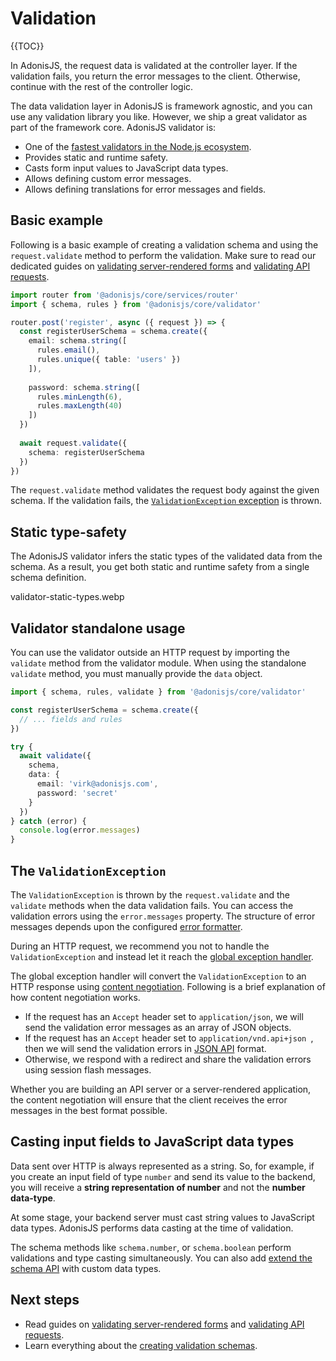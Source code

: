 # Validation

{{TOC}}

In AdonisJS, the request data is validated at the controller layer. If the validation fails, you return the error messages to the client. Otherwise, continue with the rest of the controller logic.

The data validation layer in AdonisJS is framework agnostic, and you can use any validation library you like. However, we ship a great validator as part of the framework core. AdonisJS validator is:

- One of the [fastest validators in the Node.js ecosystem](https://github.com/adonisjs/validator/blob/main/benchmarks.md).
- Provides static and runtime safety.
- Casts form input values to JavaScript data types.
- Allows defining custom error messages.
- Allows defining translations for error messages and fields.

## Basic example

Following is a basic example of creating a validation schema and using the `request.validate` method to perform the validation. Make sure to read our dedicated guides on [validating server-rendered forms](./validating_server_rendered_forms.md) and [validating API requests](./validating_api_requests.md).

```ts
import router from '@adonisjs/core/services/router'
import { schema, rules } from '@adonisjs/core/validator'

router.post('register', async ({ request }) => {
  const registerUserSchema = schema.create({
    email: schema.string([
      rules.email(),
      rules.unique({ table: 'users' })
    ]),
    
    password: schema.string([
      rules.minLength(6),
      rules.maxLength(40)
    ])
  })
  
  await request.validate({
    schema: registerUserSchema
  })
})
```

The `request.validate` method validates the request body against the given schema. If the validation fails, the [`ValidationException` exception](#the-validationexception) is thrown.

## Static type-safety

The AdonisJS validator infers the static types of the validated data from the schema. As a result, you get both static and runtime safety from a single schema definition.

validator-static-types.webp 

## Validator standalone usage

You can use the validator outside an HTTP request by importing the `validate` method from the validator module. When using the standalone `validate` method, you must manually provide the `data` object.

```ts
import { schema, rules, validate } from '@adonisjs/core/validator'

const registerUserSchema = schema.create({
  // ... fields and rules
})

try {
  await validate({
    schema,
    data: {
      email: 'virk@adonisjs.com',
      password: 'secret'
    }
  })
} catch (error) {
  console.log(error.messages)
}
```

## The `ValidationException`

The `ValidationException` is thrown by the `request.validate` and the `validate` methods when the data validation fails. You can access the validation errors using the `error.messages` property. The structure of error messages depends upon the configured [error formatter](./error_formatters.md).

During an HTTP request, we recommend you not to handle the `ValidationException` and instead let it reach the [global exception handler](../basics/exceptions_handling.md). 

The global exception handler will convert the `ValidationException` to an HTTP response using [content negotiation](https://developer.mozilla.org/en-US/docs/Web/HTTP/Content_negotiation). Following is a brief explanation of how content negotiation works.

- If the request has an `Accept` header set to `application/json`, we will send the validation error messages as an array of JSON objects.
- If the request has an `Accept` header set to `application/vnd.api+json `, then we will send the validation errors in [JSON API](https://jsonapi.org/format/#errors) format.
- Otherwise, we respond with a redirect and share the validation errors using session flash messages.

Whether you are building an API server or a server-rendered application, the content negotiation will ensure that the client receives the error messages in the best format possible.

## Casting input fields to JavaScript data types

Data sent over HTTP is always represented as a string. So, for example, if you create an input field of type `number` and send its value to the backend, you will receive a **string representation of number** and not the **number data-type**.

At some stage, your backend server must cast string values to JavaScript data types. AdonisJS performs data casting at the time of validation. 

The schema methods like `schema.number`, or `schema.boolean` perform validations and type casting simultaneously. You can also add [extend the schema API]() with custom data types.

## Next steps

- Read guides on [validating server-rendered forms](./validating_server_rendered_forms.md) and [validating API requests](./validating_api_requests.md).
- Learn everything about the [creating validation schemas](./schema_101.md).
